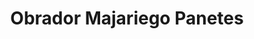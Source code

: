 ---
title: "Obrador Majariego Panetes"
url: /majadahonda/obrador-majariego-panetes/
shop: Bäckerei
---